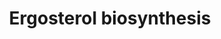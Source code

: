 ---
annotations:
- type: Pathway Ontology
  value: classic metabolic pathway
authors:
- M.Braymer
- MaintBot
- Egonw
- Santosh.kodgire
- Susan
- Eweitz
description: 'The ergosterol biosynthesis pathway is required for generation of a
  major constituent of the fungal plasma membrane, ergosterol (CITS: [Paltauf])(CITS:
  [8561481]). This pathway is fungal-specific; plasma membranes of other organisms
  are composed predominantly of other types of sterol. However, the pathway is not
  universally present in fungi; for example, Pneumocystis carinii plasma membranes
  lack ergosterol (CITS: [12531182]). In S. cerevisiae, some steps in the pathway
  are dispensible while others are essential for viability (CITS: [8277826]).    The
  ergosterol biosynthesis pathway has been the subject of intensive investigation
  as a target of antifungal drugs (CITS: [11815273]). The major target of azole antifungal
  drugs is lanosterol 14-alpha demethylase, a member of the cytochrome P450 family
  known as Erg11 protein in many fungal species. Squalene epoxidase (Erg1p in S. cerevisiae)
  is the specific target of allylamine drugs such as terbinafine (CITS: [14638499]).
  Mutations in the genes encoding these enzymes and others in the pathway, as well
  as alterations in the expression levels of the pathway constituents, can lead to
  antifungal drug resistance (CITS: [11815273]).  SOURCE: SGD pathways, http://pathway.yeastgenome.org/server.html'
last-edited: 2021-05-25
organisms:
- Saccharomyces cerevisiae
redirect_from:
- /index.php/Pathway:WP343
- /instance/WP343
schema-jsonld:
- '@context': https://schema.org/
  '@id': https://wikipathways.github.io/pathways/WP343.html
  '@type': Dataset
  creator:
    '@type': Organization
    name: WikiPathways
  description: 'The ergosterol biosynthesis pathway is required for generation of
    a major constituent of the fungal plasma membrane, ergosterol (CITS: [Paltauf])(CITS:
    [8561481]). This pathway is fungal-specific; plasma membranes of other organisms
    are composed predominantly of other types of sterol. However, the pathway is not
    universally present in fungi; for example, Pneumocystis carinii plasma membranes
    lack ergosterol (CITS: [12531182]). In S. cerevisiae, some steps in the pathway
    are dispensible while others are essential for viability (CITS: [8277826]).    The
    ergosterol biosynthesis pathway has been the subject of intensive investigation
    as a target of antifungal drugs (CITS: [11815273]). The major target of azole
    antifungal drugs is lanosterol 14-alpha demethylase, a member of the cytochrome
    P450 family known as Erg11 protein in many fungal species. Squalene epoxidase
    (Erg1p in S. cerevisiae) is the specific target of allylamine drugs such as terbinafine
    (CITS: [14638499]). Mutations in the genes encoding these enzymes and others in
    the pathway, as well as alterations in the expression levels of the pathway constituents,
    can lead to antifungal drug resistance (CITS: [11815273]).  SOURCE: SGD pathways,
    http://pathway.yeastgenome.org/server.html'
  keywords:
  - ERG24
  - ERG11
  - phosphate
  - ERG5
  - ERG12
  - ATP
  - MVD1
  - ERG20
  - NADPH
  - acetoacetyl-CoA
  - ERG9
  - ERG1
  - ERG13
  - acetyl-CoA
  - IDI1
  - 2 acetyl-CoA
  - ERG10
  - ADP
  - ERG8
  - ERG6
  - ERG2
  - HMG1
  - ERG4
  - zymosterol
  - ERG3
  - HMG2
  - squalene
  - pyrophosphate
  - ERG25
  - ergosterol
  - ERG7
  - 2 NADPH
  - Coenzyme A
  - (S)-2,3-epoxysqualene
  license: CC0
  name: Ergosterol biosynthesis
seo: CreativeWork
title: Ergosterol biosynthesis
wpid: WP343
---